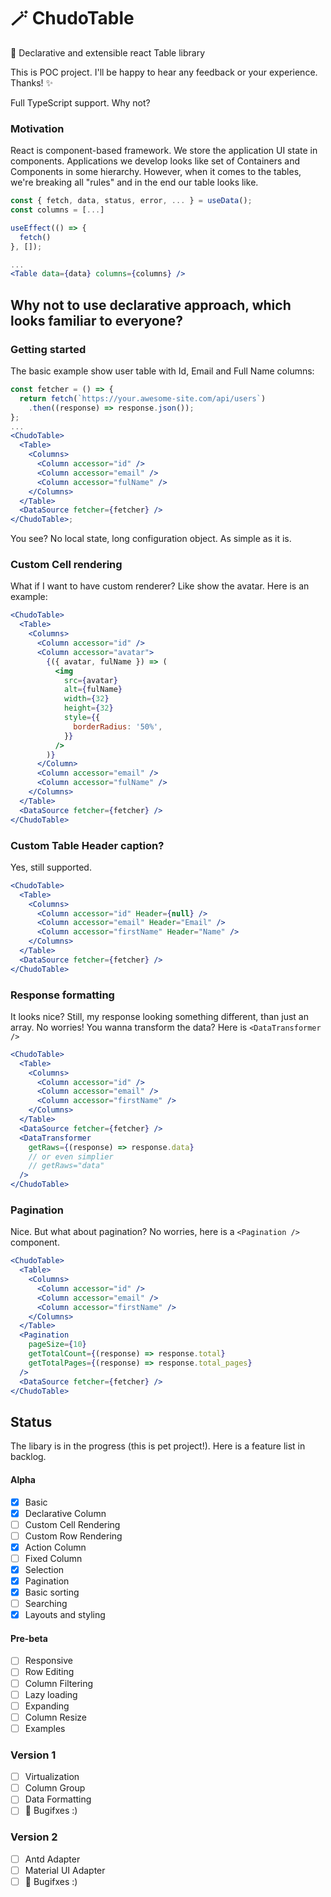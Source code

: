 # 🪄 ChudoTable

🧩 Declarative and extensible react Table library

This is POC project. I'll be happy to hear any feedback or your experience. Thanks! ✨

Full TypeScript support. Why not?

### Motivation

React is component-based framework. We store the application UI state in components.
Applications we develop looks like set of Containers and Components in some hierarchy.
However, when it comes to the tables, we're breaking all "rules" and in the end our table looks like.

```jsx
const { fetch, data, status, error, ... } = useData();
const columns = [...]

useEffect(() => {
  fetch()
}, []);

...
<Table data={data} columns={columns} />
```

## Why not to use declarative approach, which looks familiar to everyone?

### Getting started

The basic example show user table with Id, Email and Full Name columns:

```jsx
const fetcher = () => {
  return fetch(`https://your.awesome-site.com/api/users`)
    .then((response) => response.json());
};
...
<ChudoTable>
  <Table>
    <Columns>
      <Column accessor="id" />
      <Column accessor="email" />
      <Column accessor="fulName" />
    </Columns>
  </Table>
  <DataSource fetcher={fetcher} />
</ChudoTable>;
```

You see? No local state, long configuration object. As simple as it is.

### Custom Cell rendering

What if I want to have custom renderer? Like show the avatar. Here is an example:

```jsx
<ChudoTable>
  <Table>
    <Columns>
      <Column accessor="id" />
      <Column accessor="avatar">
        {({ avatar, fulName }) => (
          <img
            src={avatar}
            alt={fulName}
            width={32}
            height={32}
            style={{
              borderRadius: '50%',
            }}
          />
        )}
      </Column>
      <Column accessor="email" />
      <Column accessor="fulName" />
    </Columns>
  </Table>
  <DataSource fetcher={fetcher} />
</ChudoTable>
```

### Custom Table Header caption?

Yes, still supported.

```jsx
<ChudoTable>
  <Table>
    <Columns>
      <Column accessor="id" Header={null} />
      <Column accessor="email" Header="Email" />
      <Column accessor="firstName" Header="Name" />
    </Columns>
  </Table>
  <DataSource fetcher={fetcher} />
</ChudoTable>
```

### Response formatting

It looks nice? Still, my response looking something different, than just an array.
No worries! You wanna transform the data? Here is `<DataTransformer />`

```jsx
<ChudoTable>
  <Table>
    <Columns>
      <Column accessor="id" />
      <Column accessor="email" />
      <Column accessor="firstName" />
    </Columns>
  </Table>
  <DataSource fetcher={fetcher} />
  <DataTransformer
    getRaws={(response) => response.data}
    // or even simplier
    // getRaws="data"
  />
</ChudoTable>
```

### Pagination

Nice. But what about pagination? No worries, here is a `<Pagination />` component.

```jsx
<ChudoTable>
  <Table>
    <Columns>
      <Column accessor="id" />
      <Column accessor="email" />
      <Column accessor="firstName" />
    </Columns>
  </Table>
  <Pagination
    pageSize={10}
    getTotalCount={(response) => response.total}
    getTotalPages={(response) => response.total_pages}
  />
  <DataSource fetcher={fetcher} />
</ChudoTable>
```

## Status

The libary is in the progress (this is pet project!). Here is a feature list in backlog.

#### Alpha

- [x] Basic
- [x] Declarative Column
- [ ] Custom Cell Rendering
- [ ] Custom Row Rendering
- [x] Action Column
- [ ] Fixed Column
- [x] Selection
- [x] Pagination
- [x] Basic sorting
- [ ] Searching
- [x] Layouts and styling

#### Pre-beta

- [ ] Responsive
- [ ] Row Editing
- [ ] Column Filtering
- [ ] Lazy loading
- [ ] Expanding
- [ ] Column Resize
- [ ] Examples

### Version 1

- [ ] Virtualization
- [ ] Column Group
- [ ] Data Formatting
- [ ] 🐛 Bugifxes :)

### Version 2

- [ ] Antd Adapter
- [ ] Material UI Adapter
- [ ] 🐛 Bugifxes :)
